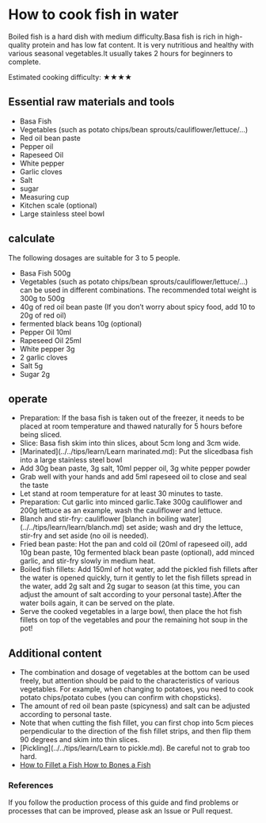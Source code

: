 # How to cook fish in water

Boiled fish is a hard dish with medium difficulty.Basa fish is rich in high-quality protein and has low fat content. It is very nutritious and healthy with various seasonal vegetables.It usually takes 2 hours for beginners to complete.

Estimated cooking difficulty: ★★★★

## Essential raw materials and tools

- Basa Fish
- Vegetables (such as potato chips/bean sprouts/cauliflower/lettuce/…)
- Red oil bean paste
- Pepper oil
- Rapeseed Oil
- White pepper
- Garlic cloves
- Salt
- sugar
- Measuring cup
- Kitchen scale (optional)
- Large stainless steel bowl

## calculate

The following dosages are suitable for 3 to 5 people.

- Basa Fish 500g
- Vegetables (such as potato chips/bean sprouts/cauliflower/lettuce/…) can be used in different combinations. The recommended total weight is 300g to 500g
- 40g of red oil bean paste (If you don’t worry about spicy food, add 10 to 20g of red oil)
- fermented black beans 10g (optional)
- Pepper Oil 10ml
- Rapeseed Oil 25ml
- White pepper 3g
- 2 garlic cloves
- Salt 5g
- Sugar 2g

## operate

- Preparation: If the basa fish is taken out of the freezer, it needs to be placed at room temperature and thawed naturally for 5 hours before being sliced.
- Slice: Basa fish skim into thin slices, about 5cm long and 3cm wide.
- [Marinated](../../tips/learn/Learn marinated.md): Put the sliced ​​basa fish into a large stainless steel bowl
- Add 30g bean paste, 3g salt, 10ml pepper oil, 3g white pepper powder
- Grab well with your hands and add 5ml rapeseed oil to close and seal the taste
- Let stand at room temperature for at least 30 minutes to taste.
- Preparation: Cut garlic into minced garlic.Take 300g cauliflower and 200g lettuce as an example, wash the cauliflower and lettuce.
- Blanch and stir-fry: cauliflower [blanch in boiling water] (../../tips/learn/learn/blanch.md) set aside; wash and dry the lettuce, stir-fry and set aside (no oil is needed).
- Fried bean paste: Hot the pan and cold oil (20ml of rapeseed oil), add 10g bean paste, 10g fermented black bean paste (optional), add minced garlic, and stir-fry slowly in medium heat.
- Boiled fish fillets: Add 150ml of hot water, add the pickled fish fillets after the water is opened quickly, turn it gently to let the fish fillets spread in the water, add 2g salt and 2g sugar to season (at this time, you can adjust the amount of salt according to your personal taste).After the water boils again, it can be served on the plate.
- Serve the cooked vegetables in a large bowl, then place the hot fish fillets on top of the vegetables and pour the remaining hot soup in the pot!

## Additional content

- The combination and dosage of vegetables at the bottom can be used freely, but attention should be paid to the characteristics of various vegetables. For example, when changing to potatoes, you need to cook potato chips/potato cubes (you can confirm with chopsticks).
- The amount of red oil bean paste (spicyness) and salt can be adjusted according to personal taste.
- Note that when cutting the fish fillet, you can first chop into 5cm pieces perpendicular to the direction of the fish fillet strips, and then flip them 90 degrees and skim into thin slices.
- [Pickling](../../tips/learn/Learn to pickle.md). Be careful not to grab too hard.
- [How to Fillet a Fish How to Bones a Fish](https://www.youtube.com/watch?v=uXSgGtMkgro)

### References

If you follow the production process of this guide and find problems or processes that can be improved, please ask an Issue or Pull request.